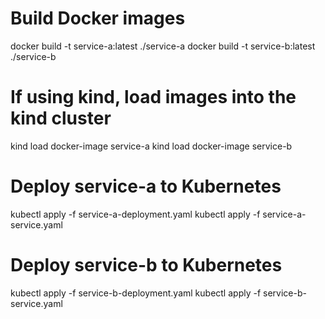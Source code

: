 # Build Docker images
docker build -t service-a:latest ./service-a
docker build -t service-b:latest ./service-b

# If using kind, load images into the kind cluster
kind load docker-image service-a
kind load docker-image service-b

# Deploy service-a to Kubernetes
kubectl apply -f service-a-deployment.yaml
kubectl apply -f service-a-service.yaml

# Deploy service-b to Kubernetes
kubectl apply -f service-b-deployment.yaml
kubectl apply -f service-b-service.yaml
